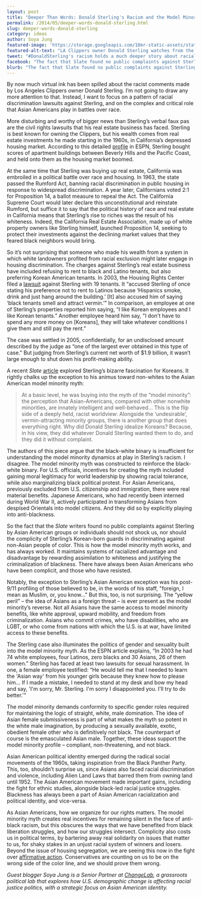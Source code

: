 ```yaml
---
layout: post
title: "Deeper Than Words: Donald Sterling's Racism and the Model Minority Myth"
permalink: /2014/05/deeper-words-donald-sterling.html
slug: deeper-words-donald-sterling
category: ideas
author: Soya Jung
featured-image: 'https://storage.googleapis.com/18mr-static-assets/static/images/featured/2014-05-07-deeper-words-donald-sterling.jpg'
featured-alt-text: "LA Clippers owner Donald Sterling watches from the sidelines, a stern look on his face."
tweet: "#DonaldSterling's racism holds a much deeper story about racial politics in the U.S.: "
facebook: "The fact that Slate found no public complaints against Sterling by Asian American groups or individuals should not shock us, nor should the complicity of Sterling’s Korean-born guards in discriminating against non-Asian people of color. This is how the model minority myth works, and has always worked. It maintains systems of racialized advantage and disadvantage by rewarding assimilation to whiteness and justifying the criminalization of blackness."
blurb: "The fact that Slate found no public complaints against Sterling by Asian American groups or individuals should not shock us, nor should the complicity of Sterling’s Korean-born guards in discriminating against non-Asian people of color. This is how the model minority myth works, and has always worked. It maintains systems of racialized advantage and disadvantage by rewarding assimilation to whiteness and justifying the criminalization of blackness."
---
```


By now much virtual ink has been spilled about the racist comments made by Los Angeles Clippers owner Donald Sterling. I’m not going to draw any more attention to that. Instead, I want to focus on a pattern of racial discrimination lawsuits against Sterling, and on the complex and critical role that Asian Americans play in battles over race. 

More disturbing and worthy of bigger news than Sterling’s verbal faux pas are the civil rights lawsuits that his real estate business has faced. Sterling is best known for owning the Clippers, but his wealth comes from real estate investments he made starting in the 1960s, in California’s depressed housing market. According to this detailed [profile](http://sports.espn.go.com/espn/magazine/archives/news/story?page=magazine-20090601-article25) in ESPN, Sterling bought scores of apartment buildings between Beverly Hills and the Pacific Coast, and held onto them as the housing market boomed.

At the same time that Sterling was buying up real estate, California was embroiled in a political battle over race and housing. In 1963, the state passed the Rumford Act, banning racial discrimination in public housing in response to widespread discrimination. A year later, Californians voted 2:1 for Proposition 14, a ballot measure to repeal the Act. The California Supreme Court would later declare this unconstitutional and reinstate Rumford, but suffice it to say that the political history of race and real estate in California means that Sterling’s rise to riches was the result of his whiteness. Indeed, the California Real Estate Association, made up of white property owners like Sterling himself, launched Proposition 14, seeking to protect their investments against the declining market values that they feared black neighbors would bring.

So it’s not surprising that someone who made his wealth from a system in which white landowners profited from racial exclusion might later engage in housing discrimination. The charges against Sterling’s real estate business have included refusing to rent to black and Latino tenants, but also preferring Korean American tenants. In 2003, the Housing Rights Center filed a [lawsuit](http://www.latimes.com/sports/sportsnow/la-sp-sn-donald-sterling-past-controversy-20140426-story.html) against Sterling with 19 tenants. It “accused Sterling of once stating his preference not to rent to Latinos because ‘Hispanics smoke, drink and just hang around the building.’ [It] also accused him of saying ‘black tenants smell and attract vermin.’” In comparison, an employee at one of Sterling’s properties reported him saying, “I like Korean employees and I like Korean tenants.” Another employee heard him say, "I don't have to spend any more money on [Koreans], they will take whatever conditions I give them and still pay the rent."

The case was settled in 2005, confidentially, for an undisclosed amount described by the judge as “one of the largest ever obtained in this type of case." But judging from Sterling’s current net worth of $1.9 billion, it wasn’t large enough to shut down his profit-making ability.

A recent _Slate_ [article](http://www.slate.com/articles/sports/sports_nut/2014/05/donald_sterling_koreans_what_the_clippers_owner_s_love_of_korean_americans.html) explored Sterling’s bizarre fascination for Koreans. It rightly chalks up the exception to his animus toward non-whites to the Asian American model minority myth:

> At a basic level, he was buying into the myth of the “model minority”: the perception that Asian-Americans, compared with other nonwhite minorities, are innately intelligent and well-behaved… This is the flip side of a deeply held, racist worldview: Alongside the ‘undesirable’, vermin-attracting minority groups, there is another group that does everything right. Why did Donald Sterling idealize Koreans? Because, in his view, they did whatever Donald Sterling wanted them to do, and they did it without complaint.

The authors of this piece argue that the black-white binary is insufficient for understanding the model minority dynamics at play in Sterling’s racism. I disagree. The model minority myth was constructed to reinforce the black-white binary. For U.S. officials, incentives for creating the myth included gaining moral legitimacy for world leadership by showing racial tolerance, while also marginalizing black political protest. For Asian Americans, previously excluded from U.S. citizenship and immigration, there were real material benefits. Japanese Americans, who had recently been interned during World War II, actively participated in transforming Asians from despised Orientals into model citizens. And they did so by explicitly playing into anti-blackness.

So the fact that the _Slate_ writers found no public complaints against Sterling by Asian American groups or individuals should not shock us, nor should the complicity of Sterling’s Korean-born guards in discriminating against non-Asian people of color. This is how the model minority myth works, and has always worked. It maintains systems of racialized advantage and disadvantage by rewarding assimilation to whiteness and justifying the criminalization of blackness. There have always been Asian Americans who have been complicit, and those who have resisted.

Notably, the exception to Sterling’s Asian American exception was his post-9/11 profiling of those believed to be, in the words of his staff, "foreign, I mean as Muslim, or, you know…" But this, too, is not surprising. The “yellow peril” – the idea of Asians as a foreign threat – is ever present as the model minority’s reverse. Not all Asians have the same access to model minority benefits, like white approval, upward mobility, and freedom from criminalization. Asians who commit crimes, who have disabilities, who are LGBT, or who come from nations with which the U.S. is at war, have limited access to these benefits.

The Sterling case also illuminates the politics of gender and sexuality built into the model minority myth. As the ESPN article explains, “In 2003 he had 74 white employees, four Latinos, zero blacks and 30 Asians, 26 of them women.” Sterling has faced at least two lawsuits for sexual harassment. In one, a female employee testified: “He would tell me that I needed to learn the 'Asian way' from his younger girls because they knew how to please him… If I made a mistake, I needed to stand at my desk and bow my head and say, 'I'm sorry, Mr. Sterling. I'm sorry I disappointed you. I'll try to do better.'"

The model minority demands conformity to specific gender roles required for maintaining the logic of straight, white, male domination. The idea of Asian female submissiveness is part of what makes the myth so potent in the white male imagination, by producing a sexually available, exotic, obedient female other who is definitively not black. The counterpart of course is the emasculated Asian male. Together, these ideas support the model minority profile – compliant, non-threatening, and not black.

Asian American political identity emerged during the radical social movements of the 1960s, taking inspiration from the Black Panther Party. This, too, shouldn’t surprise us, since Asians also faced racial discrimination and violence, including Alien Land Laws that barred them from owning land until 1952. The Asian American movement made important gains, including the fight for ethnic studies, alongside black-led racial justice struggles. Blackness has always been a part of Asian American racialization and political identity, and vice-versa.

As Asian Americans, how we organize for our rights matters. The model minority myth creates real incentives for remaining silent in the face of anti-black racism, but this obscures the ways that we have benefited from black liberation struggles, and how our struggles intersect. Complicity also costs us in political terms, by bartering away real solidarity on issues that matter to us, for shaky stakes in an unjust racial system of winners and losers. Beyond the issue of housing segregation, we are seeing this now in the fight over [affirmative action](http://harvardnotfair.org/). Conservatives are counting on us to be on the wrong side of the color line, and we should prove them wrong.

_Guest blogger Soya Jung is a Senior Partner at [ChangeLab](http://changelabinfo.com/), a grassroots political lab that explores how U.S. demographic change is affecting racial justice politics, with a strategic focus on Asian American identity._